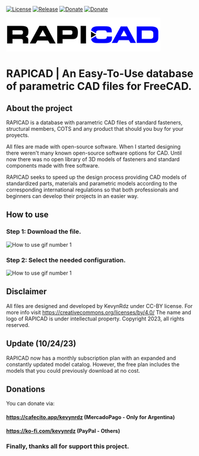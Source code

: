 [![License](https://img.shields.io/badge/license-CC--BY--4.0-orange)](https://creativecommons.org/licenses/by/4.0/legalcode)
[![Release](https://img.shields.io/badge/release-v1.1-blue)](https://github.com/kevynrdz/rapicad#v011-02022023)
[![Donate](https://img.shields.io/badge/donate-ko--fi-red)](https://ko-fi.com/kevynrdz)
[![Donate](https://img.shields.io/badge/donate-cafecito-9cf)](https://cafecito.app/kevynrdz)

![Logo](https://raw.githubusercontent.com/kevynrdz/rapicad/cff15e8024a647481304afea77cb73d3af9bc933/img/logo_160922.svg)
# RAPICAD | An Easy-To-Use database of parametric CAD files for FreeCAD.
## About the project
RAPICAD is a database with parametric CAD files of standard fasteners, structural members, COTS and any product that should you buy for your proyects.

All files are made with open-source software.
When I started designing there weren't many known open-source software options for CAD. Until now there was no open library of 3D models of fasteners and standard components made with free software.

RAPICAD seeks to speed up the design process providing CAD models of standardized parts, materials and parametric models according to the corresponding international regulations so that both professionals and beginners can develop their projects in an easier way.

## How to use
### Step 1: Download the file.
![How to use gif number 1](https://github.com/kevynrdz/rapicad/blob/main/img/user.gif)
### Step 2: Select the needed configuration.
![How to use gif number 1](https://github.com/kevynrdz/rapicad/blob/main/img/washer.gif)

## Disclaimer
All files are designed and developed by KevynRdz under CC-BY license. For more info visit https://creativecommons.org/licenses/by/4.0/
The name and logo of RAPICAD is under intellectual property. Copyright 2023, all rights reserved.

## Update (10/24/23)
RAPICAD now has a monthly subscription plan with an expanded and constantly updated model catalog. However, the free plan includes the models that you could previously download at no cost.

## Donations
You can donate via:
#### https://cafecito.app/kevynrdz (MercadoPago - Only for Argentina)
#### https://ko-fi.com/kevynrdz (PayPal - Others)

### Finally, thanks all for support this project.
